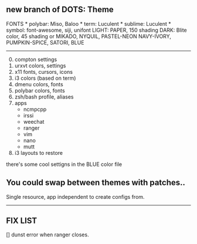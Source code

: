 ## new branch of DOTS: Theme

FONTS
    * polybar: Miso, Baloo
    * term: Luculent
    * sublime: Luculent
    * symbol: font-awesome, siji, unifont
LIGHT: PAPER, 150 shading
DARK: Blite color, 45 shading
    or MIKADO, NYQUIL, PASTEL-NEON
    NAVY-IVORY, PUMPKIN-SPICE, SATORI,
    BLUE

---

0. compton settings
1. urxvt colors, settings
2. x11 fonts, cursors, icons
2. i3 colors (based on term)
3. dmenu colors, fonts
4. polybar colors, fonts
5. zsh/bash profile, aliases
6. apps
    * ncmpcpp
    * irssi
    * weechat
    * ranger
    * vim
    * nano
    * mutt
7. i3 layouts to restore

there's some cool settigns in the 
BLUE color file

You could swap between themes
with patches..
---

Single resource, app independent
to create configs from.

---

## FIX LIST

[] dunst error when ranger closes.